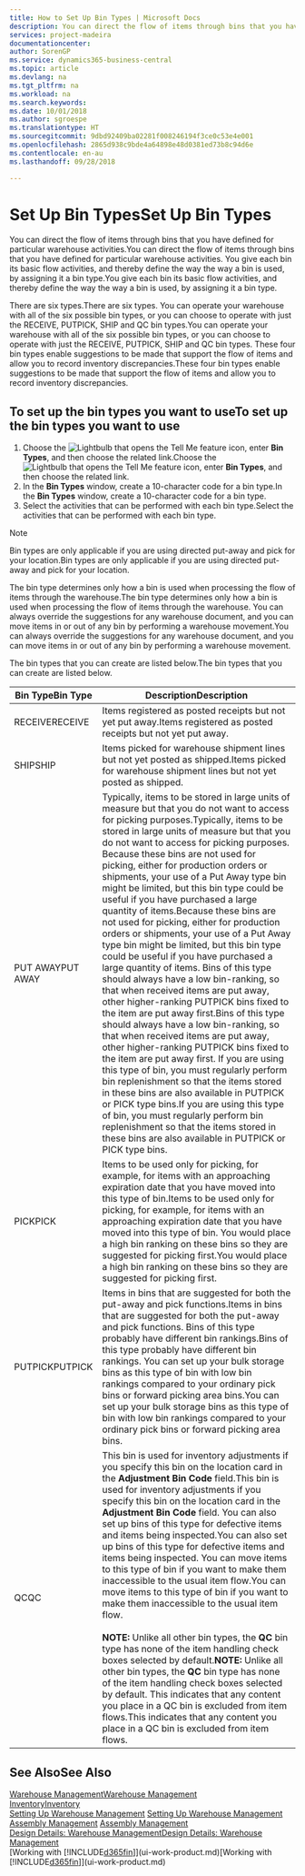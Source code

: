 ```yaml
---
title: How to Set Up Bin Types | Microsoft Docs
description: You can direct the flow of items through bins that you have defined for particular warehouse activities. You give each bin its basic flow activities, and thereby define the way the way a bin is used, by assigning it a bin type.
services: project-madeira
documentationcenter: 
author: SorenGP
ms.service: dynamics365-business-central
ms.topic: article
ms.devlang: na
ms.tgt_pltfrm: na
ms.workload: na
ms.search.keywords: 
ms.date: 10/01/2018
ms.author: sgroespe
ms.translationtype: HT
ms.sourcegitcommit: 9dbd92409ba02281f008246194f3ce0c53e4e001
ms.openlocfilehash: 2865d938c9bde4a64898e48d0381ed73b8c94d6e
ms.contentlocale: en-au
ms.lasthandoff: 09/28/2018

---
```

# <a name="set-up-bin-types"></a><span data-ttu-id="02ee2-104">Set Up Bin Types</span><span class="sxs-lookup"><span data-stu-id="02ee2-104">Set Up Bin Types</span></span>
<span data-ttu-id="02ee2-105">You can direct the flow of items through bins that you have defined for particular warehouse activities.</span><span class="sxs-lookup"><span data-stu-id="02ee2-105">You can direct the flow of items through bins that you have defined for particular warehouse activities.</span></span> <span data-ttu-id="02ee2-106">You give each bin its basic flow activities, and thereby define the way the way a bin is used, by assigning it a bin type.</span><span class="sxs-lookup"><span data-stu-id="02ee2-106">You give each bin its basic flow activities, and thereby define the way the way a bin is used, by assigning it a bin type.</span></span>  

<span data-ttu-id="02ee2-107">There are six types.</span><span class="sxs-lookup"><span data-stu-id="02ee2-107">There are six types.</span></span> <span data-ttu-id="02ee2-108">You can operate your warehouse with all of the six possible bin types, or you can choose to operate with just the RECEIVE, PUTPICK, SHIP and QC bin types.</span><span class="sxs-lookup"><span data-stu-id="02ee2-108">You can operate your warehouse with all of the six possible bin types, or you can choose to operate with just the RECEIVE, PUTPICK, SHIP and QC bin types.</span></span> <span data-ttu-id="02ee2-109">These four bin types enable suggestions to be made that support the flow of items and allow you to record inventory discrepancies.</span><span class="sxs-lookup"><span data-stu-id="02ee2-109">These four bin types enable suggestions to be made that support the flow of items and allow you to record inventory discrepancies.</span></span>  

## <a name="to-set-up-the-bin-types-you-want-to-use"></a><span data-ttu-id="02ee2-110">To set up the bin types you want to use</span><span class="sxs-lookup"><span data-stu-id="02ee2-110">To set up the bin types you want to use</span></span>  
1.  <span data-ttu-id="02ee2-111">Choose the ![Lightbulb that opens the Tell Me feature](media/ui-search/search_small.png "Tell me what you want to do") icon, enter **Bin Types**, and then choose the related link.</span><span class="sxs-lookup"><span data-stu-id="02ee2-111">Choose the ![Lightbulb that opens the Tell Me feature](media/ui-search/search_small.png "Tell me what you want to do") icon, enter **Bin Types**, and then choose the related link.</span></span>  
2.  <span data-ttu-id="02ee2-112">In the **Bin Types** window, create a 10-character code for a bin type.</span><span class="sxs-lookup"><span data-stu-id="02ee2-112">In the **Bin Types** window, create a 10-character code for a bin type.</span></span>  
3.  <span data-ttu-id="02ee2-113">Select the activities that can be performed with each bin type.</span><span class="sxs-lookup"><span data-stu-id="02ee2-113">Select the activities that can be performed with each bin type.</span></span>  

> [!NOTE]  
>  <span data-ttu-id="02ee2-114">Bin types are only applicable if you are using directed put-away and pick for your location.</span><span class="sxs-lookup"><span data-stu-id="02ee2-114">Bin types are only applicable if you are using directed put-away and pick for your location.</span></span>  

<span data-ttu-id="02ee2-115">The bin type determines only how a bin is used when processing the flow of items through the warehouse.</span><span class="sxs-lookup"><span data-stu-id="02ee2-115">The bin type determines only how a bin is used when processing the flow of items through the warehouse.</span></span> <span data-ttu-id="02ee2-116">You can always override the suggestions for any warehouse document, and you can move items in or out of any bin by performing a warehouse movement.</span><span class="sxs-lookup"><span data-stu-id="02ee2-116">You can always override the suggestions for any warehouse document, and you can move items in or out of any bin by performing a warehouse movement.</span></span>  

<span data-ttu-id="02ee2-117">The bin types that you can create are listed below.</span><span class="sxs-lookup"><span data-stu-id="02ee2-117">The bin types that you can create are listed below.</span></span>  

|<span data-ttu-id="02ee2-118">Bin Type</span><span class="sxs-lookup"><span data-stu-id="02ee2-118">Bin Type</span></span>|<span data-ttu-id="02ee2-119">Description</span><span class="sxs-lookup"><span data-stu-id="02ee2-119">Description</span></span>|  
|------------------|---------------------------------------|  
|<span data-ttu-id="02ee2-120">RECEIVE</span><span class="sxs-lookup"><span data-stu-id="02ee2-120">RECEIVE</span></span>|<span data-ttu-id="02ee2-121">Items registered as posted receipts but not yet put away.</span><span class="sxs-lookup"><span data-stu-id="02ee2-121">Items registered as posted receipts but not yet put away.</span></span>|  
|<span data-ttu-id="02ee2-122">SHIP</span><span class="sxs-lookup"><span data-stu-id="02ee2-122">SHIP</span></span>|<span data-ttu-id="02ee2-123">Items picked for warehouse shipment lines but not yet posted as shipped.</span><span class="sxs-lookup"><span data-stu-id="02ee2-123">Items picked for warehouse shipment lines but not yet posted as shipped.</span></span>|  
|<span data-ttu-id="02ee2-124">PUT AWAY</span><span class="sxs-lookup"><span data-stu-id="02ee2-124">PUT AWAY</span></span>|<span data-ttu-id="02ee2-125">Typically, items to be stored in large units of measure but that you do not want to access for picking purposes.</span><span class="sxs-lookup"><span data-stu-id="02ee2-125">Typically, items to be stored in large units of measure but that you do not want to access for picking purposes.</span></span> <span data-ttu-id="02ee2-126">Because these bins are not used for picking, either for production orders or shipments, your use of a Put Away type bin might be limited, but this bin type could be useful if you have purchased a large quantity of items.</span><span class="sxs-lookup"><span data-stu-id="02ee2-126">Because these bins are not used for picking, either for production orders or shipments, your use of a Put Away type bin might be limited, but this bin type could be useful if you have purchased a large quantity of items.</span></span> <span data-ttu-id="02ee2-127">Bins of this type should always have a low bin-ranking, so that when received items are put away, other higher-ranking PUTPICK bins fixed to the item are put away first.</span><span class="sxs-lookup"><span data-stu-id="02ee2-127">Bins of this type should always have a low bin-ranking, so that when received items are put away, other higher-ranking PUTPICK bins fixed to the item are put away first.</span></span> <span data-ttu-id="02ee2-128">If you are using this type of bin, you must regularly perform bin replenishment so that the items stored in these bins are also available in PUTPICK or PICK type bins.</span><span class="sxs-lookup"><span data-stu-id="02ee2-128">If you are using this type of bin, you must regularly perform bin replenishment so that the items stored in these bins are also available in PUTPICK or PICK type bins.</span></span>|  
|<span data-ttu-id="02ee2-129">PICK</span><span class="sxs-lookup"><span data-stu-id="02ee2-129">PICK</span></span>|<span data-ttu-id="02ee2-130">Items to be used only for picking, for example, for items with an approaching expiration date that you have moved into this type of bin.</span><span class="sxs-lookup"><span data-stu-id="02ee2-130">Items to be used only for picking, for example, for items with an approaching expiration date that you have moved into this type of bin.</span></span> <span data-ttu-id="02ee2-131">You would place a high bin ranking on these bins so they are suggested for picking first.</span><span class="sxs-lookup"><span data-stu-id="02ee2-131">You would place a high bin ranking on these bins so they are suggested for picking first.</span></span>|  
|<span data-ttu-id="02ee2-132">PUTPICK</span><span class="sxs-lookup"><span data-stu-id="02ee2-132">PUTPICK</span></span>|<span data-ttu-id="02ee2-133">Items in bins that are suggested for both the put-away and pick functions.</span><span class="sxs-lookup"><span data-stu-id="02ee2-133">Items in bins that are suggested for both the put-away and pick functions.</span></span> <span data-ttu-id="02ee2-134">Bins of this type probably have different bin rankings.</span><span class="sxs-lookup"><span data-stu-id="02ee2-134">Bins of this type probably have different bin rankings.</span></span> <span data-ttu-id="02ee2-135">You can set up your bulk storage bins as this type of bin with low bin rankings compared to your ordinary pick bins or forward picking area bins.</span><span class="sxs-lookup"><span data-stu-id="02ee2-135">You can set up your bulk storage bins as this type of bin with low bin rankings compared to your ordinary pick bins or forward picking area bins.</span></span>|  
|<span data-ttu-id="02ee2-136">QC</span><span class="sxs-lookup"><span data-stu-id="02ee2-136">QC</span></span>|<span data-ttu-id="02ee2-137">This bin is used for inventory adjustments if you specify this bin on the location card in the **Adjustment Bin Code** field.</span><span class="sxs-lookup"><span data-stu-id="02ee2-137">This bin is used for inventory adjustments if you specify this bin on the location card in the **Adjustment Bin Code** field.</span></span> <span data-ttu-id="02ee2-138">You can also set up bins of this type for defective items and items being inspected.</span><span class="sxs-lookup"><span data-stu-id="02ee2-138">You can also set up bins of this type for defective items and items being inspected.</span></span> <span data-ttu-id="02ee2-139">You can move items to this type of bin if you want to make them inaccessible to the usual item flow.</span><span class="sxs-lookup"><span data-stu-id="02ee2-139">You can move items to this type of bin if you want to make them inaccessible to the usual item flow.</span></span><br /><br /> <span data-ttu-id="02ee2-140">**NOTE:** Unlike all other bin types, the **QC** bin type has none of the item handling check boxes selected by default.</span><span class="sxs-lookup"><span data-stu-id="02ee2-140">**NOTE:** Unlike all other bin types, the **QC** bin type has none of the item handling check boxes selected by default.</span></span> <span data-ttu-id="02ee2-141">This indicates that any content you place in a QC bin is excluded from item flows.</span><span class="sxs-lookup"><span data-stu-id="02ee2-141">This indicates that any content you place in a QC bin is excluded from item flows.</span></span>|  

## <a name="see-also"></a><span data-ttu-id="02ee2-142">See Also</span><span class="sxs-lookup"><span data-stu-id="02ee2-142">See Also</span></span>
[<span data-ttu-id="02ee2-143">Warehouse Management</span><span class="sxs-lookup"><span data-stu-id="02ee2-143">Warehouse Management</span></span>](warehouse-manage-warehouse.md)  
[<span data-ttu-id="02ee2-144">Inventory</span><span class="sxs-lookup"><span data-stu-id="02ee2-144">Inventory</span></span>](inventory-manage-inventory.md)  
<span data-ttu-id="02ee2-145">[Setting Up Warehouse Management](warehouse-setup-warehouse.md)   </span><span class="sxs-lookup"><span data-stu-id="02ee2-145">[Setting Up Warehouse Management](warehouse-setup-warehouse.md)   </span></span>  
<span data-ttu-id="02ee2-146">[Assembly Management](assembly-assemble-items.md)  </span><span class="sxs-lookup"><span data-stu-id="02ee2-146">[Assembly Management](assembly-assemble-items.md)  </span></span>  
[<span data-ttu-id="02ee2-147">Design Details: Warehouse Management</span><span class="sxs-lookup"><span data-stu-id="02ee2-147">Design Details: Warehouse Management</span></span>](design-details-warehouse-management.md)  
<span data-ttu-id="02ee2-148">[Working with [!INCLUDE[d365fin](includes/d365fin_md.md)]](ui-work-product.md)</span><span class="sxs-lookup"><span data-stu-id="02ee2-148">[Working with [!INCLUDE[d365fin](includes/d365fin_md.md)]](ui-work-product.md)</span></span>

